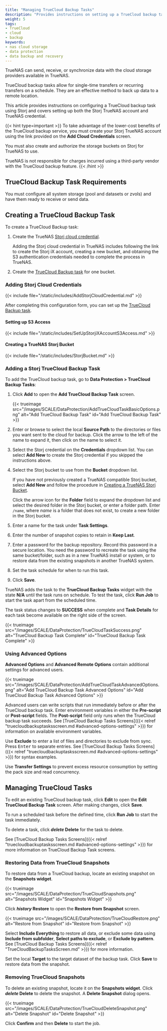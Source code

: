 ```yaml
---
title: "Managing TrueCloud Backup Tasks"
description: "Provides instructions on setting up a TrueCloud backup task and configuring a Storj TrueNAS account to work with TrueNAS."
weight: 5
tags:
- TrueCloud
- cloud
- backup
keywords:
- nas cloud storage
- data protection
- data backup and recovery
---
```


TrueNAS can send, receive, or synchronize data with the cloud storage providers available in TrueNAS.

TrueCloud backup tasks allow for single-time transfers or recurring transfers on a schedule.
They are an effective method to back up data to a remote location.

This article provides instructions on configuring a TrueCloud backup task using Storj and covers setting up both the Storj TrueNAS account and TrueNAS credential.

{{< hint type=important >}}
To take advantage of the lower-cost benefits of the TrueCloud backup service, you must create your Storj TrueNAS account using the link provided on the **Add Cloud Credentials** screen.

You must also create and authorize the storage buckets on Storj for TrueNAS to use.

TrueNAS is not responsible for charges incurred using a third-party vendor with the TrueCloud backup feature.
{{< /hint >}}

## TrueCloud Backup Task Requirements

You must configure all system storage (pool and datasets or zvols) and have them ready to receive or send data.

## Creating a TrueCloud Backup Task

To create a TrueCloud Backup task:

1. Create the TrueNAS [Storj cloud credential](#adding-storj-cloud-credentials).

   Adding the Storj cloud credential in TrueNAS includes following the link to create the Storj iX account, creating a new bucket, and obtaining the S3 authentication credentials needed to complete the process in TrueNAS.

2. Create the [TrueCloud Backup task](#setting-up-the-truecloud-backup-task) for one bucket.

### Adding Storj Cloud Credentials

{{< include file="/static/includes/AddStorjCloudCredential.md" >}}

After completing this configuration form, you can set up the [TrueCloud Backup task](#setting-up-the-truecloud-backup-task).

#### Setting up S3 Access

{{< include file="/static/includes/SetUpStorjiXAccountS3Access.md" >}}

#### Creating a TrueNAS Storj Bucket

{{< include file="/static/includes/StorjBucket.md" >}}

### Adding a Storj TrueCloud Backup Task

To add the TrueCloud backup task, go to **Data Protection > TrueCloud Backup Tasks**:

1. Click **Add** to open the **Add TrueCloud Backup Task** screen.

   {{< trueimage src="/images/SCALE/DataProtection/AddTrueCloudTaskBasicOptions.png" alt="Add TrueCloud Backup Task" id="Add TrueCloud Backup Task" >}}

2. Enter or browse to select the local **Source Path** to the directories or files you want sent to the cloud for backup.
   Click the arrow to the left of the name to expand it, then click on the name to select it.

3. Select the Storj credential on the **Credentials** dropdown list.
   You can select **Add New** to create the Storj credential if you skipped the instructions above.

4. Select the Storj bucket to use from the **Bucket** dropdown list.

   If you have not previously created a TrueNAS compatible Storj bucket, select **Add New** and follow the procedure in [Creating a TrueNAS Storj Bucket](#creating-a-truenas-storj-bucket).

   Click the arrow icon for the **Folder** field to expand the dropdown list and select the desired folder in the Storj bucket, or enter a folder path.
   Enter `/name`, where *name* is a folder that does not exist, to create a new folder in the Storj bucket.

5. Enter a name for the task under **Task Settings**.
  
6. Enter the number of snapshot copies to retain in **Keep Last**.

7. Enter a password for the backup repository.
   Record this password in a secure location.
   You need the password to recreate the task using the same bucket/folder, such as in a new TrueNAS install or system, or to restore data from the existing snapshots in another TrueNAS system.

8. Set the task schedule for when to run this task.

9. Click **Save**.

TrueNAS adds the task to the **TrueCloud Backup Tasks** widget with the state **N/A** until the task runs on schedule.
To test the task, click **<i class="fa fa-play" aria-hidden="true" title="Run Job"></i> Run Job** to start the task apart from the scheduled time.

The task status changes to **SUCCESS** when complete and **Task Details** for each task become available on the right side of the screen.

{{< trueimage src="/images/SCALE/DataProtection/TrueCloudTaskSuccess.png" alt="TrueCloud Backup Task Complete" id="TrueCloud Backup Task Complete" >}}

### Using Advanced Options

**Advanced Options** and **Advanced Remote Options** contain additional settings for advanced users.

{{< trueimage src="/images/SCALE/DataProtection/AddTrueCloudTaskAdvancedOptions.png" alt="Add TrueCloud Backup Task Advanced Options" id="Add TrueCloud Backup Task Advanced Options" >}}

<!-- <to be re-added at a later date> To take a snapshot before transferring data to Storj, select **Take Snapshot**.
This option is not available for datasets with child datasets.
-->

Advanced users can write scripts that run immediately before or after the TrueCloud backup task.
Enter environment variables in either the **Pre-script** or **Post-script** fields.
The **Post-script** field only runs when the TrueCloud backup task succeeds.
See [TrueCloud Backup Tasks Screens]({{< relref "truecloudbackuptasksscreen.md #advanced-options-settings" >}}) for information on available environment variables.

Use **Exclude** to enter a list of files and directories to exclude from sync.
Press <kbd>Enter</kbd> to separate entries.
See [TrueCloud Backup Tasks Screens]({{< relref "truecloudbackuptasksscreen.md #advanced-options-settings" >}}) for syntax examples.

Use **Transfer Settings** to prevent excess resource consumption by setting the pack size and read concurrency.

## Managing TrueCloud Tasks

To edit an existing TrueCloud backup task, click **<i class="fa fa-pencil" aria-hidden="true" title="Edit"></i> Edit** to open the **Edit TrueCloud Backup Task** screen. After making changes, click **Save**.

To run a scheduled task before the defined time, click **<i class="fa fa-play" aria-hidden="true" title="Run Job"></i> Run Job** to start the task immediately.

To delete a task, click **<i class="material-icons" aria-hidden="true" title="Delete">delete</i> Delete** for the task to delete. 

See [TrueCloud Backup Tasks Screens]({{< relref "truecloudbackuptasksscreen.md #advanced-options-settings" >}}) for more information on TrueCloud Backup Task screens.

### Restoring Data from TrueCloud Snapshots
To restore data from a TrueCloud backup, locate an existing snapshot on the **Snapshots widget**.

{{< trueimage src="/images/SCALE/DataProtection/TrueCloudSnapshots.png" alt="Snapshots Widget" id="Snapshots Widget" >}}

Click **<i class="material-icons" aria-hidden="true" title="Restore">history</i> Restore** to open the **Restore from Snapshot** screen.

{{< trueimage src="/images/SCALE/DataProtection/TrueCloudRestore.png" alt="Restore from Snapshot" id="Restore from Snapshot" >}}

Select **Include Everything** to restore all data, or exclude some data using **Include from subfolder**, **Select paths to exclude**, or **Exclude by pattern**.
See [TrueCloud Backup Tasks Screens]({{< relref "TrueCloudBackupTasksScreen.md" >}}) for more information.

Set the local **Target** to the target dataset of the backup task.
Click **Save** to restore data from the snapshot.

### Removing TrueCloud Snapshots

To delete an existing snapshot, locate it on the **Snapshots widget**.
Click **<i class="material-icons" aria-hidden="true" title="Delete">delete</i> Delete** to delete the snapshot.
A **Delete Snapshot** dialog opens.

{{< trueimage src="/images/SCALE/DataProtection/TrueCloudDeleteSnapshot.png" alt="Delete Snapshot" id="Delete Snapshot" >}}

Click **Confirm** and then **Delete** to start the job.